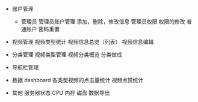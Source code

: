 - 账户管理
   - 管理员
      管理员账户管理
            添加，删除，修改信息
        管理员权限
            权限的修改
    普通账户
        密码重置
    
- 视频管理
    视频类型统计
    视频信息总览（列表）
    视频信息编辑

- 分类管理
    视频类型管理
    视频分类概览
    分类做成

- 导航栏管理


- 数据
    dashboard
        各类型视频的点击量统计
        视频点赞统计

- 其他
    服务器状态
        CPU
        内存
        磁盘
    数据导出
    
    



